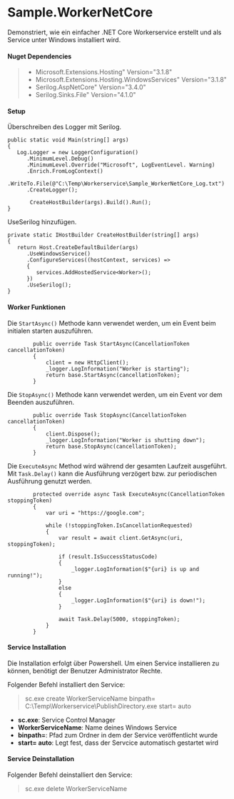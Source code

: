 # Sample.WorkerNetCore

Demonstriert, wie ein einfacher .NET Core Workerservice erstellt und als Service unter Windows installiert wird. 


#### Nuget Dependencies

> * Microsoft.Extensions.Hosting" Version="3.1.8"
> * Microsoft.Extensions.Hosting.WindowsServices" Version="3.1.8" 
> * Serilog.AspNetCore" Version="3.4.0"
> * Serilog.Sinks.File" Version="4.1.0"

#### Setup

Überschreiben des Logger mit Serilog.

```dotnet
public static void Main(string[] args)
{
   Log.Logger = new LoggerConfiguration()
      .MinimumLevel.Debug()
      .MinimumLevel.Override("Microsoft", LogEventLevel. Warning)
      .Enrich.FromLogContext()
      .WriteTo.File(@"C:\Temp\Workerservice\Sample_WorkerNetCore_Log.txt")
      .CreateLogger();

       CreateHostBuilder(args).Build().Run();
}
```

UseSerilog hinzufügen.
```dotnet
private static IHostBuilder CreateHostBuilder(string[] args)
{
   return Host.CreateDefaultBuilder(args)
      .UseWindowsService()
      .ConfigureServices((hostContext, services) =>
      {
         services.AddHostedService<Worker>();
      })
      .UseSerilog();
}
```
#### Worker Funktionen 
Die `StartAsync()` Methode kann verwendet werden, um ein Event beim initialen starten auszuführen.
```dotnet
        public override Task StartAsync(CancellationToken cancellationToken)
        {
            client = new HttpClient();
            _logger.LogInformation("Worker is starting");
            return base.StartAsync(cancellationToken);
        }
```
Die `StopAsync()` Methode kann verwendet werden, um ein Event vor dem Beenden auszuführen.
```dotnet
        public override Task StopAsync(CancellationToken cancellationToken)
        {
            client.Dispose();
            _logger.LogInformation("Worker is shutting down");
            return base.StopAsync(cancellationToken);
        }
```
Die `ExecuteAsync` Method wird während der gesamten Laufzeit ausgeführt. Mit `Task.Delay()` kann die Ausführung verzögert bzw. zur periodischen Ausführung genutzt werden.
```dotnet
        protected override async Task ExecuteAsync(CancellationToken stoppingToken)
        {
            var uri = "https://google.com";

            while (!stoppingToken.IsCancellationRequested)
            {
                var result = await client.GetAsync(uri, stoppingToken);

                if (result.IsSuccessStatusCode)
                {
                    _logger.LogInformation($"{uri} is up and running!");
                }
                else
                {
                    _logger.LogInformation($"{uri} is down!");
                }
                
                await Task.Delay(5000, stoppingToken);
            }
        }
```


#### Service Installation
Die Installation erfolgt über Powershell. Um einen Service installieren zu können, benötigt der Benutzer Administrator Rechte.

Folgender Befehl installiert den Service:
> sc.exe create WorkerServiceName binpath= C:\Temp\Workerservice\PublishDirectory.exe start= auto
* **sc.exe**: Service Control Manager 
* **WorkerServiceName**: Name deines Windows Service
* **binpath=**: Pfad zum Ordner in dem der Service veröffentlicht wurde
* **start= auto**: Legt fest, dass der Servcice automatisch gestartet wird


#### Service Deinstallation
Folgender Befehl deinstalliert den Service:
> sc.exe delete WorkerServiceName
